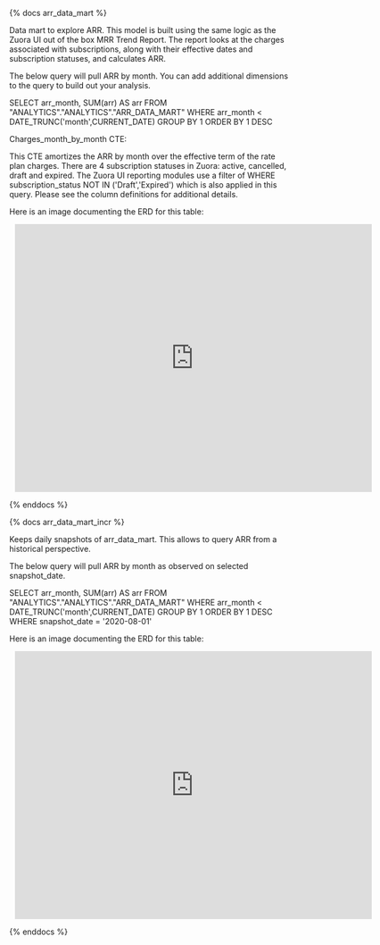 {% docs arr_data_mart %}

Data mart to explore ARR. This model is built using the same logic as the Zuora UI out of the box MRR Trend Report. The report looks at the charges associated with subscriptions, along with their effective dates and subscription statuses, and calculates ARR.

The below query will pull ARR by month. You can add additional dimensions to the query to build out your analysis.

SELECT
  arr_month,
  SUM(arr)  AS arr
FROM "ANALYTICS"."ANALYTICS"."ARR_DATA_MART"
WHERE arr_month < DATE_TRUNC('month',CURRENT_DATE)
GROUP BY 1
ORDER BY 1 DESC

Charges_month_by_month CTE:

This CTE amortizes the ARR by month over the effective term of the rate plan charges. There are 4 subscription statuses in Zuora: active, cancelled, draft and expired. The Zuora UI reporting modules use a filter of WHERE subscription_status NOT IN ('Draft','Expired') which is also applied in this query. Please see the column definitions for additional details.

Here is an image documenting the ERD for this table:

<div style="width: 640px; height: 480px; margin: 10px; position: relative;"><iframe allowfullscreen frameborder="0" style="width:640px; height:480px" src="https://app.lucidchart.com/documents/embeddedchart/998dbbae-f04e-4310-9d85-0c360a40a018" id="T0XuoGn786sQ"></iframe></div>

{% enddocs %}

{% docs arr_data_mart_incr %}

Keeps daily snapshots of arr_data_mart. This allows to query ARR from a historical perspective. 

The below query will pull ARR by month as observed on selected snapshot_date.

SELECT
  arr_month,
  SUM(arr)  AS arr
FROM "ANALYTICS"."ANALYTICS"."ARR_DATA_MART"
WHERE arr_month < DATE_TRUNC('month',CURRENT_DATE)
GROUP BY 1
ORDER BY 1 DESC
WHERE snapshot_date = '2020-08-01'

Here is an image documenting the ERD for this table:

<div style="width: 640px; height: 480px; margin: 10px; position: relative;"><iframe allowfullscreen frameborder="0" style="width:640px; height:480px" src="https://app.lucidchart.com/documents/embeddedchart/7e9d42d8-6fe9-4537-b5cb-227131a3fa38" id="sJPpmmGm~0y0"></iframe></div>

{% enddocs %}
